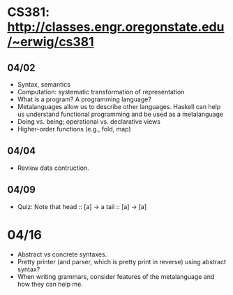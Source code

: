 # CS381: http://classes.engr.oregonstate.edu/~erwig/cs381

## 04/02
  * Syntax, semantics
  * Computation: systematic transformation of representation
  * What is a program? A programming language?
  * Metalanguages allow us to describe other languages. Haskell can help us
    understand functional programming and be used as a metalanguage
  * Doing vs. being; operational vs. declarative views
  * Higher-order functions (e.g., fold, map)

## 04/04
  * Review data contruction.

## 04/09
  * Quiz: Note that
        head :: [a] -> a
        tail :: [a] -> [a]

# 04/16
  * Abstract vs concrete syntaxes.
  * Pretty printer (and parser, which is pretty print in reverse) using abstract syntax?
  * When writing grammars, consider features of the metalanguage and how they can help me.


<!--
vim: syntax=markdown
vim: expandtab
-->

